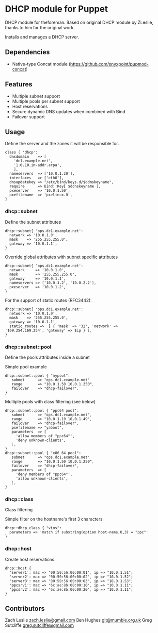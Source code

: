 # DHCP module for Puppet

DHCP module for theforeman. Based on original DHCP module by ZLeslie, thanks
to him for the original work.

Installs and manages a DHCP server.

## Dependencies

* Native-type Concat module (https://github.com/onyxpoint/pupmod-concat)

## Features
* Multiple subnet support
* Multiple pools per subnet support
* Host reservations
* Secure dynamic DNS updates when combined with Bind
* Failover support

## Usage
Define the server and the zones it will be responsible for.

    class { 'dhcp':
      dnsdomain    => [
        'dc1.example.net',
        '1.0.10.in-addr.arpa',
        ],
      nameservers  => ['10.0.1.20'],
      interfaces   => ['eth0'],
      dnsupdatekey => "/etc/bind/keys.d/$ddnskeyname",
      require      => Bind::Key[ $ddnskeyname ],
      pxeserver    => '10.0.1.50',
      pxefilename  => 'pxelinux.0',
    }

### dhcp::subnet
Define the subnet attributes

    dhcp::subnet{ 'ops.dc1.example.net':
      network => '10.0.1.0',
      mask    => '255.255.255.0',
      gateway => '10.0.1.1',
    }

Override global attributes with subnet specific attributes

    dhcp::subnet{ 'ops.dc1.example.net':
      network     => '10.0.1.0',
      mask        => '255.255.255.0',
      gateway     => '10.0.1.1',
      nameservers => ['10.0.1.2', '10.0.2.2'],
      pxeserver   => '10.0.1.2',
    }

For the support of static routes (RFC3442):

    dhcp::subnet{ 'ops.dc1.example.net':
      network => '10.0.1.0',
      mask    => '255.255.255.0',
      gateway => '10.0.1.1',
      static_routes =>  [ { 'mask' => '32', 'network' => '169.254.169.254', 'gateway' => $ip } ],
    }

### dhcp::subnet::pool
Define the pools attributes inside a subnet

Simple pool example

    dhcp::subnet::pool { "mypool":
       subnet      => "ops.dc1.example.net"
       range       => "10.0.1.50 10.0.1.250",
       failover    => "dhcp-failover",
    }


Multiple pools with class filtering (see below)

    dhcp::subnet::pool { "ppc64 pool":
       subnet      => "ops.dc1.example.net",
       range       => "10.0.1.10 10.0.1.49",
       failover    => "dhcp-failover",
       pxefilename => "yaboot",
       parameters  => [
         'allow members of "ppc64"',
         'deny unknown-clients',
       ],
    }
    dhcp::subnet::pool { "x86_64 pool":
       subnet      => "ops.dc1.example.net"
       range       => "10.0.1.50 10.0.1.250",
       failover    => "dhcp-failover",
       parameters  => [
         'deny members of "ppc64"',
         'allow unknown-clients',
       ],
    }

### dhcp::class
Class filtering

Simple filter on the hostname's first 3 characters

    dhcp::dhcp_class { "vios":
      parameters => 'match if substring(option host-name,0,3) = "ppc"'
    }

### dhcp::host
Create host reservations.

    dhcp::host {
      'server1': mac => "00:50:56:00:00:01", ip => "10.0.1.51";
      'server2': mac => "00:50:56:00:00:02", ip => "10.0.1.52";
      'server3': mac => "00:50:56:00:00:03", ip => "10.0.1.53";
      'ppcsrv1': mac => "6c:ae:8b:00:00:10", ip => "10.0.1.11";
      'ppcsrv2': mac => "6c:ae:8b:00:00:20", ip => "10.0.1.11";
    }

## Contributors
Zach Leslie <zach.leslie@gmail.com>
Ben Hughes <git@mumble.org.uk>
Greg Sutcliffe <greg.sutcliffe@gmail.com>
